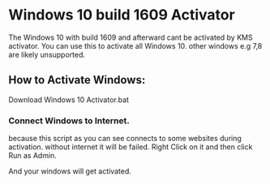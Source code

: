 # Windows 10 build 1609 Activator
The Windows 10 with build 1609 and afterward cant be activated by KMS activator.
You can use this to activate all Windows 10. other windows e.g 7,8 are likely unsupported.

## How to Activate Windows:
Download Windows 10 Activator.bat
### Connect Windows to Internet.
because this script as you can see connects to some websites during activation. without internet it will be failed.
Right Click on it and then click Run as Admin.

And your windows will get activated.



